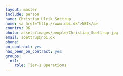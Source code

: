 ```yaml
---
layout: master
include: person
name: Christian Ulrik Søttrup
home: <a href="http://www.nbi.dk">NBI</a>
country: DK
photo: assets/images/people/Christian_Soettrup.jpg
email: soettrup@nbi.dk
phone:
on_contract: yes
has_been_on_contract: yes
groups:
  nt1:
    role: Tier-1 Operations
---
```

